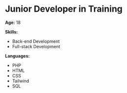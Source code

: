 # Junior Developer in Training

**Age:** 18  

**Skills:**  
- Back-end Development  
- Full-stack Development  

**Languages:**  
- PHP  
- HTML  
- CSS  
- Tailwind  
- SQL
